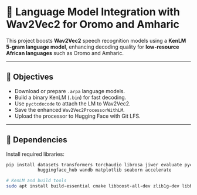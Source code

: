 # 🧠 Language Model Integration with Wav2Vec2 for Oromo and Amharic

This project boosts **Wav2Vec2** speech recognition models using a **KenLM 5-gram language model**, enhancing decoding quality for **low-resource African languages** such as Oromo and Amharic.

---

## 🎯 Objectives

- Download or prepare `.arpa` language models.
- Build a binary KenLM (`.bin`) for fast decoding.
- Use `pyctcdecode` to attach the LM to Wav2Vec2.
- Save the enhanced `Wav2Vec2ProcessorWithLM`.
- Upload the processor to Hugging Face with Git LFS.

---

## 🧰 Dependencies

Install required libraries:

```bash
pip install datasets transformers torchaudio librosa jiwer evaluate pyctcdecode \
            huggingface_hub wandb matplotlib seaborn accelerate

# KenLM and build tools
sudo apt install build-essential cmake libboost-all-dev zlib1g-dev libbz2-dev liblzma-dev git-lfs
